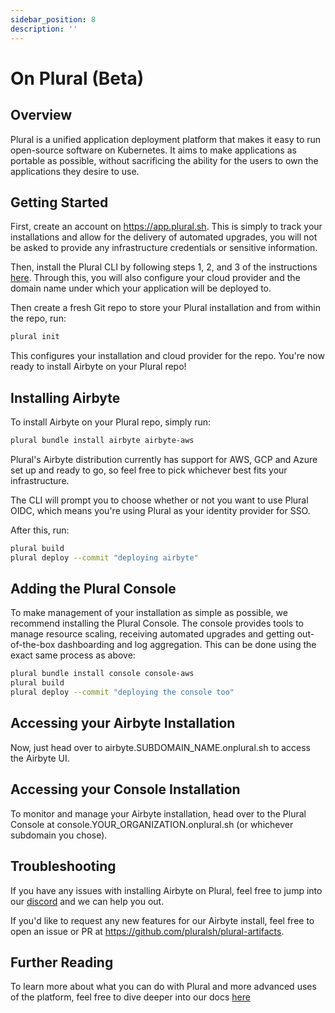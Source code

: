 ```yaml
---
sidebar_position: 8
description: ''
---
```


# On Plural (Beta)

## Overview

Plural is a unified application deployment platform that makes it easy to run open-source software on Kubernetes. It aims to make applications as portable as possible, without sacrificing the ability for the users to own the applications they desire to use.

## Getting Started

First, create an account on https://app.plural.sh.  This is simply to track your installations and allow for the delivery of automated upgrades, you will not be asked to provide any infrastructure credentials or sensitive information.

Then, install the Plural CLI by following steps 1, 2, and 3 of the instructions [here](https://docs.plural.sh/getting-started). Through this, you will also configure your cloud provider and the domain name under which your application will be deployed to.

Then create a fresh Git repo to store your Plural installation and from within the repo, run:

```bash
plural init
```

This configures your installation and cloud provider for the repo. You're now ready to install Airbyte on your Plural repo!

## Installing Airbyte

To install Airbyte on your Plural repo, simply run:

```bash
plural bundle install airbyte airbyte-aws
```

Plural's Airbyte distribution currently has support for AWS, GCP and Azure set up and ready to go, so feel free to pick whichever best fits your infrastructure.

The CLI will prompt you to choose whether or not you want to use Plural OIDC, which means you're using Plural as your identity provider for SSO.

After this, run:

```bash
plural build
plural deploy --commit "deploying airbyte"
```

## Adding the Plural Console

To make management of your installation as simple as possible, we recommend installing the Plural Console.  The console provides tools to manage resource scaling, receiving automated upgrades and getting out-of-the-box dashboarding and log aggregation. This can be done using the exact same process as above:

```bash
plural bundle install console console-aws
plural build
plural deploy --commit "deploying the console too"
```

## Accessing your Airbyte Installation

Now, just head over to airbyte.SUBDOMAIN_NAME.onplural.sh to access the Airbyte UI.

## Accessing your Console Installation

To monitor and manage your Airbyte installation, head over to the Plural Console at console.YOUR_ORGANIZATION.onplural.sh (or whichever subdomain you chose).

## Troubleshooting

If you have any issues with installing Airbyte on Plural, feel free to jump into our [discord](https://discord.gg/bEBAMXV64s) and we can help you out.

If you'd like to request any new features for our Airbyte install, feel free to open an issue or PR at https://github.com/pluralsh/plural-artifacts.

## Further Reading

To learn more about what you can do with Plural and more advanced uses of the platform, feel free to dive deeper into our docs [here](https://docs.plural.sh)
